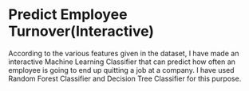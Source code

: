 # Predict Employee Turnover(Interactive)
 According to the various features given in the dataset, I have made an interactive Machine Learning Classifier that can predict how often an employee is going to end up quitting a job at a company. I have used Random Forest Classifier and Decision Tree Classifier for this purpose.
